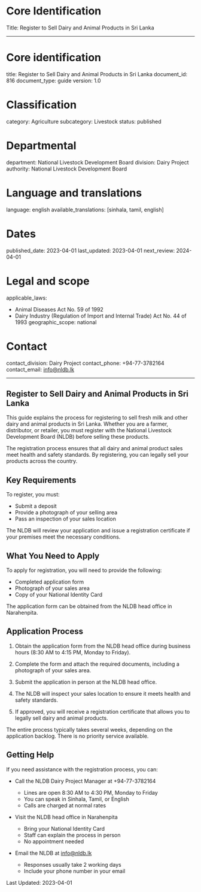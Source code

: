 # Core Identification
Title: Register to Sell Dairy and Animal Products in Sri Lanka

---
# Core identification
title: Register to Sell Dairy and Animal Products in Sri Lanka
document_id: 816
document_type: guide
version: 1.0

# Classification
category: Agriculture
subcategory: Livestock
status: published

# Departmental
department: National Livestock Development Board
division: Dairy Project
authority: National Livestock Development Board

# Language and translations
language: english
available_translations: [sinhala, tamil, english]

# Dates
published_date: 2023-04-01
last_updated: 2023-04-01
next_review: 2024-04-01

# Legal and scope
applicable_laws:
 - Animal Diseases Act No. 59 of 1992
 - Dairy Industry (Regulation of Import and Internal Trade) Act No. 44 of 1993
geographic_scope: national

# Contact
contact_division: Dairy Project
contact_phone: +94-77-3782164
contact_email: info@nldb.lk

---

## Register to Sell Dairy and Animal Products in Sri Lanka

This guide explains the process for registering to sell fresh milk and other dairy and animal products in Sri Lanka. Whether you are a farmer, distributor, or retailer, you must register with the National Livestock Development Board (NLDB) before selling these products.

The registration process ensures that all dairy and animal product sales meet health and safety standards. By registering, you can legally sell your products across the country.

## Key Requirements

To register, you must:

- Submit a deposit
- Provide a photograph of your selling area
- Pass an inspection of your sales location

The NLDB will review your application and issue a registration certificate if your premises meet the necessary conditions.

## What You Need to Apply

To apply for registration, you will need to provide the following:

- Completed application form
- Photograph of your sales area
- Copy of your National Identity Card

The application form can be obtained from the NLDB head office in Narahenpita. 

## Application Process

1. Obtain the application form from the NLDB head office during business hours (8:30 AM to 4:15 PM, Monday to Friday).

2. Complete the form and attach the required documents, including a photograph of your sales area.

3. Submit the application in person at the NLDB head office.

4. The NLDB will inspect your sales location to ensure it meets health and safety standards.

5. If approved, you will receive a registration certificate that allows you to legally sell dairy and animal products.

The entire process typically takes several weeks, depending on the application backlog. There is no priority service available.

## Getting Help

If you need assistance with the registration process, you can:

- Call the NLDB Dairy Project Manager at +94-77-3782164
    - Lines are open 8:30 AM to 4:30 PM, Monday to Friday
    - You can speak in Sinhala, Tamil, or English
    - Calls are charged at normal rates

- Visit the NLDB head office in Narahenpita
    - Bring your National Identity Card
    - Staff can explain the process in person
    - No appointment needed

- Email the NLDB at info@nldb.lk
    - Responses usually take 2 working days
    - Include your phone number in your email

Last Updated: 2023-04-01